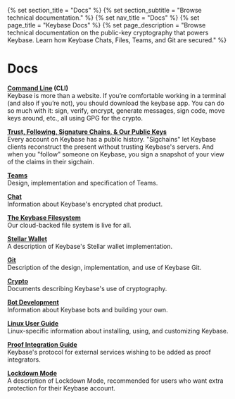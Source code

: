 {% set section_title = "Docs" %}
{% set section_subtitle = "Browse technical documentation." %}
{% set nav_title = "Docs" %}
{% set page_title = "Keybase Docs" %}
{% set page_description = "Browse technical documentation on the public-key cryptography that powers Keybase. Learn how Keybase Chats, Files, Teams, and Git are secured." %}

# Docs

**[Command Line](/docs/cli) (CLI)**      
Keybase is more than a website. If you’re comfortable working in a terminal (and also if you’re not), you should download the keybase app. You can do so much with it: sign, verify, encrypt, generate messages, sign code, move keys around, etc., all using GPG for the crypto.

**[Trust, Following, Signature Chains, & Our Public Keys](/docs/server)**      
Every account on Keybase has a public history. "Sigchains" let Keybase clients reconstruct the present without trusting Keybase's servers. And when you "follow" someone on Keybase, you sign a snapshot of your view of the claims in their sigchain.

**[Teams](/docs/teams)**    
Design, implementation and specification of Teams.

**[Chat](/docs/chat)**    
Information about Keybase's encrypted chat product.  

**[The Keybase Filesystem](/docs/crypto/kbfs)**  
Our cloud-backed file system is live for all.

**[Stellar Wallet](/docs/server/stellar)**  
A description of Keybase's Stellar wallet implementation.

**[Git](/git)**  
Description of the design, implementation, and use of Keybase Git.

**[Crypto](/docs/crypto)**  
Documents describing Keybase's use of cryptography.

**[Bot Development](/docs/bots)**  
Information about Keybase bots and building your own.

**[Linux User Guide](/docs/linux)**  
Linux-specific information about installing, using, and customizing Keybase.

**[Proof Integration Guide](/guides/proof-integration-guide)**    
Keybase's protocol for external services wishing to be added as proof integrators.

**[Lockdown Mode](/docs/lockdown)**  
A description of Lockdown Mode, recommended for users who want extra protection for their Keybase account.
